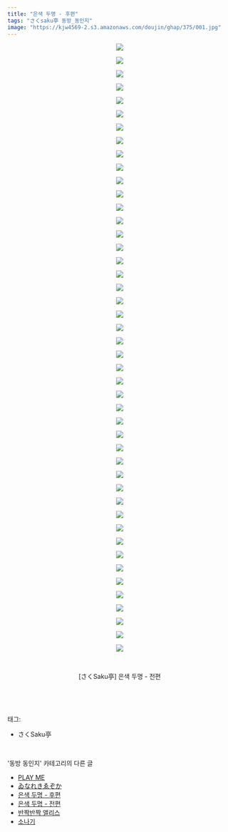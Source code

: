 ```yaml
---
title: "은색 두명 - 후편"
tags: "さくsaku亭 동방_동인지"
image: "https://kjw4569-2.s3.amazonaws.com/doujin/ghap/375/001.jpg"
---
```

<div class="article">
<p style="text-align: center; clear: none; float: none;"><img src="{{ site.imgserver9 }}/ghap/375/001.jpg"/></p>
<p style="text-align: center; clear: none; float: none;"><img src="{{ site.imgserver9 }}/ghap/375/002.jpg"/></p>
<p style="text-align: center; clear: none; float: none;"><img src="{{ site.imgserver9 }}/ghap/375/003.jpg"/></p>
<p style="text-align: center; clear: none; float: none;"><img src="{{ site.imgserver9 }}/ghap/375/004.jpg"/></p>
<p style="text-align: center; clear: none; float: none;"><img src="{{ site.imgserver9 }}/ghap/375/005.jpg"/></p>
<p style="text-align: center; clear: none; float: none;"><img src="{{ site.imgserver9 }}/ghap/375/006.jpg"/></p>
<p style="text-align: center; clear: none; float: none;"><img src="{{ site.imgserver9 }}/ghap/375/007.jpg"/></p>
<p style="text-align: center; clear: none; float: none;"><img src="{{ site.imgserver9 }}/ghap/375/008.jpg"/></p>
<p style="text-align: center; clear: none; float: none;"><img src="{{ site.imgserver9 }}/ghap/375/009.jpg"/></p>
<p style="text-align: center; clear: none; float: none;"><img src="{{ site.imgserver9 }}/ghap/375/010.jpg"/></p>
<p style="text-align: center; clear: none; float: none;"><img src="{{ site.imgserver9 }}/ghap/375/011.jpg"/></p>
<p style="text-align: center; clear: none; float: none;"><img src="{{ site.imgserver9 }}/ghap/375/012.jpg"/></p>
<p style="text-align: center; clear: none; float: none;"><img src="{{ site.imgserver9 }}/ghap/375/013.jpg"/></p>
<p style="text-align: center; clear: none; float: none;"><img src="{{ site.imgserver9 }}/ghap/375/014.jpg"/></p>
<p style="text-align: center; clear: none; float: none;"><img src="{{ site.imgserver9 }}/ghap/375/015.jpg"/></p>
<p style="text-align: center; clear: none; float: none;"><img src="{{ site.imgserver9 }}/ghap/375/016.jpg"/></p>
<p style="text-align: center; clear: none; float: none;"><img src="{{ site.imgserver9 }}/ghap/375/017.jpg"/></p>
<p style="text-align: center; clear: none; float: none;"><img src="{{ site.imgserver9 }}/ghap/375/018.jpg"/></p>
<p style="text-align: center; clear: none; float: none;"><img src="{{ site.imgserver9 }}/ghap/375/019.jpg"/></p>
<p style="text-align: center; clear: none; float: none;"><img src="{{ site.imgserver9 }}/ghap/375/020.jpg"/></p>
<p style="text-align: center; clear: none; float: none;"><img src="{{ site.imgserver9 }}/ghap/375/021.jpg"/></p>
<p style="text-align: center; clear: none; float: none;"><img src="{{ site.imgserver9 }}/ghap/375/022.jpg"/></p>
<p style="text-align: center; clear: none; float: none;"><img src="{{ site.imgserver9 }}/ghap/375/023.jpg"/></p>
<p style="text-align: center; clear: none; float: none;"><img src="{{ site.imgserver9 }}/ghap/375/024.jpg"/></p>
<p style="text-align: center; clear: none; float: none;"><img src="{{ site.imgserver9 }}/ghap/375/025.jpg"/></p>
<p style="text-align: center; clear: none; float: none;"><img src="{{ site.imgserver9 }}/ghap/375/026.jpg"/></p>
<p style="text-align: center; clear: none; float: none;"><img src="{{ site.imgserver9 }}/ghap/375/027.jpg"/></p>
<p style="text-align: center; clear: none; float: none;"><img src="{{ site.imgserver9 }}/ghap/375/028.jpg"/></p>
<p style="text-align: center; clear: none; float: none;"><img src="{{ site.imgserver9 }}/ghap/375/029.jpg"/></p>
<p style="text-align: center; clear: none; float: none;"><img src="{{ site.imgserver9 }}/ghap/375/030.jpg"/></p>
<p style="text-align: center; clear: none; float: none;"><img src="{{ site.imgserver9 }}/ghap/375/031.jpg"/></p>
<p style="text-align: center; clear: none; float: none;"><img src="{{ site.imgserver9 }}/ghap/375/032.jpg"/></p>
<p style="text-align: center; clear: none; float: none;"><img src="{{ site.imgserver9 }}/ghap/375/033.jpg"/></p>
<p style="text-align: center; clear: none; float: none;"><img src="{{ site.imgserver9 }}/ghap/375/034.jpg"/></p>
<p style="text-align: center; clear: none; float: none;"><img src="{{ site.imgserver9 }}/ghap/375/035.jpg"/></p>
<p style="text-align: center; clear: none; float: none;"><img src="{{ site.imgserver9 }}/ghap/375/036.jpg"/></p>
<p style="text-align: center; clear: none; float: none;"><img src="{{ site.imgserver9 }}/ghap/375/037.jpg"/></p>
<p style="text-align: center; clear: none; float: none;"><img src="{{ site.imgserver9 }}/ghap/375/038.jpg"/></p>
<p style="text-align: center; clear: none; float: none;"><img src="{{ site.imgserver9 }}/ghap/375/039.jpg"/></p>
<p style="text-align: center; clear: none; float: none;"><img src="{{ site.imgserver9 }}/ghap/375/040.jpg"/></p>
<p style="text-align: center; clear: none; float: none;"><img src="{{ site.imgserver9 }}/ghap/375/041.jpg"/></p>
<p style="text-align: center; clear: none; float: none;"><img src="{{ site.imgserver9 }}/ghap/375/042.jpg"/></p>
<p style="text-align: center; clear: none; float: none;"><img src="{{ site.imgserver9 }}/ghap/375/043.jpg"/></p>
<p style="text-align: center; clear: none; float: none;"><img src="{{ site.imgserver9 }}/ghap/375/044.jpg"/></p>
<p style="text-align: center; clear: none; float: none;"><img src="{{ site.imgserver9 }}/ghap/375/045.jpg"/></p>
<p style="text-align: center; clear: none; float: none;"><img src="{{ site.imgserver9 }}/ghap/375/046.jpg"/></p>
<p style="text-align: center; clear: none; float: none;"><br/></p>
<p style="text-align: center; clear: none; float: none;">[さくSaku亭] 은색 두명 - 전편</p>
<p><br/></p>
</div><br/>
<div class="tagTrail">
<p>태그: </p>
<ul>
<li>さくSaku亭</li>
</ul>
</div><br/>
<div class="another">
<p>'동방 동인지' 카테고리의 다른 글</p>
<ul>
<li><a href="/ghap_377">PLAY ME</a></li>
<li><a href="/ghap_376">ゐなれきゑぞか</a></li>
<li><a href="/ghap_375">은색 두명 - 후편</a></li>
<li><a href="/ghap_374">은색 두명 - 전편</a></li>
<li><a href="/ghap_373">반짝반짝 앨리스</a></li>
<li><a href="/ghap_372">소나기</a></li>
</ul>
</div><br/>
<div class="cb_module cb_fluid">
<div class="cb_wrt cb_profile">
</div><!-- commentList close -->
</div><br/>
